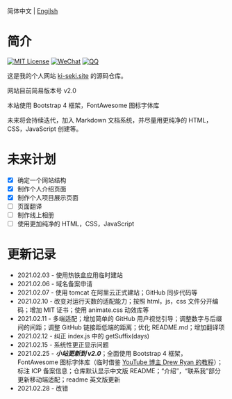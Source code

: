 简体中文 | [Engilsh](./README_en.md)

# 简介

[![MIT License](https://img.shields.io/badge/license-MIT-green)](./LICENSE.md) [![WeChat](https://img.shields.io/badge/WeChat-Ki--Seki-green?logo=wechat&style=plastic)]() [![QQ](https://img.shields.io/badge/QQ-1640826352-blue?logo=Tencent-QQ&style=plastic)](http://wpa.qq.com/msgrd?v=3&uin=1640826352&site=qq&menu=yes)

这是我的个人网站 [ki-seki.site](http://ki-seki.site) 的源码仓库。

网站目前简易版本号 v2.0

本站使用 Bootstrap 4 框架，FontAwesome 图标字体库

未来将会持续迭代，加入 Markdown 文档系统，并尽量用更纯净的 HTML，CSS，JavaScript 创建等。

# 未来计划

- [x] 确定一个网站结构
- [x] 制作个人介绍页面
- [x] 制作个人项目展示页面
- [ ] 页面翻译
- [ ] 制作线上相册
- [ ] 使用更加纯净的 HTML，CSS，JavaScript

# 更新记录

- 2021.02.03 - 使用热铁盒应用临时建站
- 2021.02.06 - 域名备案申请
- 2021.02.07 - 使用 tomcat 在阿里云正式建站；GitHub 同步代码等
- 2021.02.10 - 改变对运行天数的适配能力；按照 html，js，css 文件分开编码；增加 MIT 证书；使用 animate.css 动效库等
- 2021.02.11 - 多端适配；增加简单的 GitHub 用户视觉引导；调整数字与后缀间的间距；调整 GitHub 链接距低端的距离；优化 README.md；增加翻译项
- 2021.02.12 - 纠正 index.js 中的 getSuffix(days)
- 2021.02.15 - 系统性更正显示问题
- 2021.02.25 - ***小站更新到 v2.0***；全面使用 Bootstrap 4 框架，FontAwesome 图标字体库（临时借鉴 [YouTube 博主 Drew Ryan 的教程](https://www.youtube.com/watch?v=9cKsq14Kfsw)）；标注 ICP 备案信息；仓库默认显示中文版 README；“介绍”，“联系我”部分更新移动端适配；readme 英文版更新
- 2021.02.28 - 改错